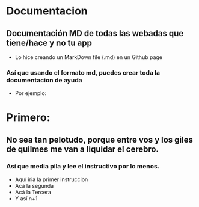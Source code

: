 # Documentacion
## Documentación MD de todas las webadas que tiene/hace y no tu app
- Lo hice creando un MarkDown file (.md) en un Github page
### Así que usando el formato md, puedes crear toda la documentacion de ayuda
* Por ejemplo:

# Primero:
## No sea tan pelotudo, porque entre vos y los giles de quilmes me van a liquidar el cerebro.
### Así que media pila y lee el instructivo por lo menos.
- Aquí iria la primer instruccion
- Acá la segunda
- Acá la Tercera
- Y así n+1
